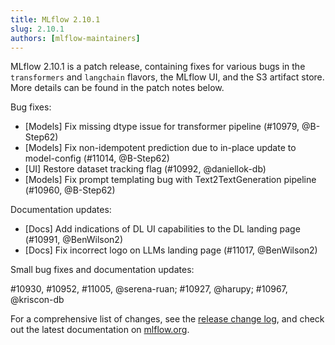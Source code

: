 ```yaml
---
title: MLflow 2.10.1
slug: 2.10.1
authors: [mlflow-maintainers]
---
```


MLflow 2.10.1 is a patch release, containing fixes for various bugs in the `transformers` and `langchain` flavors, the MLflow UI, and the S3 artifact store. More details can be found in the patch notes below.

Bug fixes:

- [Models] Fix missing dtype issue for transformer pipeline (#10979, @B-Step62)
- [Models] Fix non-idempotent prediction due to in-place update to model-config (#11014, @B-Step62)
- [UI] Restore dataset tracking flag (#10992, @daniellok-db)
- [Models] Fix prompt templating bug with Text2TextGeneration pipeline (#10960, @B-Step62)

Documentation updates:

- [Docs] Add indications of DL UI capabilities to the DL landing page (#10991, @BenWilson2)
- [Docs] Fix incorrect logo on LLMs landing page (#11017, @BenWilson2)

Small bug fixes and documentation updates:

#10930, #10952, #11005, @serena-ruan; #10927, @harupy; #10967, @kriscon-db

For a comprehensive list of changes, see the [release change log](https://github.com/mlflow/mlflow/releases/tag/v2.10.1), and check out the latest documentation on [mlflow.org](http://mlflow.org/).

